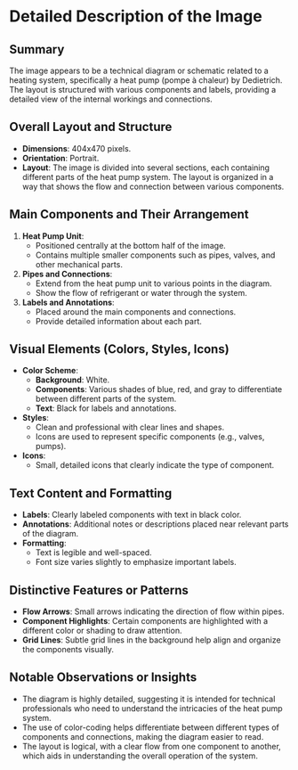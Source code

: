 # Detailed Description of the Image

## Summary
The image appears to be a technical diagram or schematic related to a heating system, specifically a heat pump (pompe à chaleur) by Dedietrich. The layout is structured with various components and labels, providing a detailed view of the internal workings and connections.

## Overall Layout and Structure
- **Dimensions**: 404x470 pixels.
- **Orientation**: Portrait.
- **Layout**: The image is divided into several sections, each containing different parts of the heat pump system. The layout is organized in a way that shows the flow and connection between various components.

## Main Components and Their Arrangement
1. **Heat Pump Unit**:
   - Positioned centrally at the bottom half of the image.
   - Contains multiple smaller components such as pipes, valves, and other mechanical parts.
2. **Pipes and Connections**:
   - Extend from the heat pump unit to various points in the diagram.
   - Show the flow of refrigerant or water through the system.
3. **Labels and Annotations**:
   - Placed around the main components and connections.
   - Provide detailed information about each part.

## Visual Elements (Colors, Styles, Icons)
- **Color Scheme**:
  - **Background**: White.
  - **Components**: Various shades of blue, red, and gray to differentiate between different parts of the system.
  - **Text**: Black for labels and annotations.
- **Styles**:
  - Clean and professional with clear lines and shapes.
  - Icons are used to represent specific components (e.g., valves, pumps).
- **Icons**:
  - Small, detailed icons that clearly indicate the type of component.

## Text Content and Formatting
- **Labels**: Clearly labeled components with text in black color.
- **Annotations**: Additional notes or descriptions placed near relevant parts of the diagram.
- **Formatting**:
  - Text is legible and well-spaced.
  - Font size varies slightly to emphasize important labels.

## Distinctive Features or Patterns
- **Flow Arrows**: Small arrows indicating the direction of flow within pipes.
- **Component Highlights**: Certain components are highlighted with a different color or shading to draw attention.
- **Grid Lines**: Subtle grid lines in the background help align and organize the components visually.

## Notable Observations or Insights
- The diagram is highly detailed, suggesting it is intended for technical professionals who need to understand the intricacies of the heat pump system.
- The use of color-coding helps differentiate between different types of components and connections, making the diagram easier to read.
- The layout is logical, with a clear flow from one component to another, which aids in understanding the overall operation of the system.